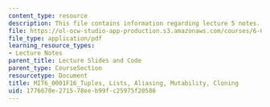 ```yaml
---
content_type: resource
description: This file contains information regarding lecture 5 notes.
file: https://ol-ocw-studio-app-production.s3.amazonaws.com/courses/6-0001-introduction-to-computer-science-and-programming-in-python-fall-2016/1776670e271578eeb99fc25975f20586_MIT6_0001F16_Lec5.pdf
file_type: application/pdf
learning_resource_types:
- Lecture Notes
parent_title: Lecture Slides and Code
parent_type: CourseSection
resourcetype: Document
title: MIT6_0001F16_Tuples, Lists, Aliasing, Mutability, Cloning
uid: 1776670e-2715-78ee-b99f-c25975f20586
---
```

